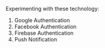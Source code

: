 Experimenting with these technology:
1. Google Authentication
2. Facebook Authentication
3. Firebase Authentication
4. Push Notification
